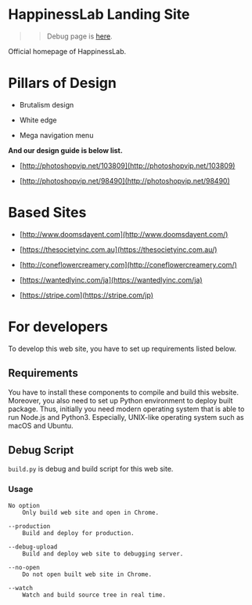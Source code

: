 # HappinessLab Landing Site

>> Debug page is [here](http://hplab2test0page.uijin.com/).

Official homepage of HappinessLab.

# Pillars of Design

- Brutalism design

- White edge

- Mega navigation menu

**And our design guide is below list.**

- [http://photoshopvip.net/103809](http://photoshopvip.net/103809)

- [http://photoshopvip.net/98490](http://photoshopvip.net/98490)

# Based Sites

- [http://www.doomsdayent.com](http://www.doomsdayent.com/)

- [https://thesocietyinc.com.au](https://thesocietyinc.com.au/)

- [http://coneflowercreamery.com](http://coneflowercreamery.com/)

- [https://wantedlyinc.com/ja](https://wantedlyinc.com/ja)

- [https://stripe.com](https://stripe.com/jp)


# For developers

To develop this web site, you have to set up requirements listed below.

## Requirements

You have to install these components to compile and build this website.
Moreover, you also need to set up Python environment to deploy built package.
Thus, initially you need modern operating system that is able to run Node.js and Python3.
Especially, UNIX-like operating system such as macOS and Ubuntu.


## Debug Script

`build.py` is debug and build script for this web site.

### Usage
```
No option
    Only build web site and open in Chrome.

--production
    Build and deploy for production.

--debug-upload
    Build and deploy web site to debugging server.

--no-open
    Do not open built web site in Chrome.

--watch
    Watch and build source tree in real time.
```
